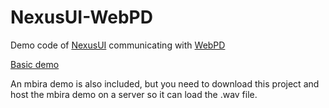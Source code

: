 # NexusUI-WebPD

Demo code of [NexusUI](http://nexusosc.com) communicating with [WebPD](https://github.com/sebpiq/WebPd)

[Basic demo](http://taylorbf.github.io/NexusUI-WebPD/basic/)

An mbira demo is also included, but you need to download this project and host the mbira demo on a server so it can load the .wav file.

